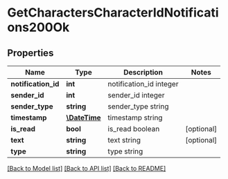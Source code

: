 # GetCharactersCharacterIdNotifications200Ok

## Properties
Name | Type | Description | Notes
------------ | ------------- | ------------- | -------------
**notification_id** | **int** | notification_id integer | 
**sender_id** | **int** | sender_id integer | 
**sender_type** | **string** | sender_type string | 
**timestamp** | [**\DateTime**](\DateTime.md) | timestamp string | 
**is_read** | **bool** | is_read boolean | [optional] 
**text** | **string** | text string | [optional] 
**type** | **string** | type string | 

[[Back to Model list]](../README.md#documentation-for-models) [[Back to API list]](../README.md#documentation-for-api-endpoints) [[Back to README]](../README.md)


